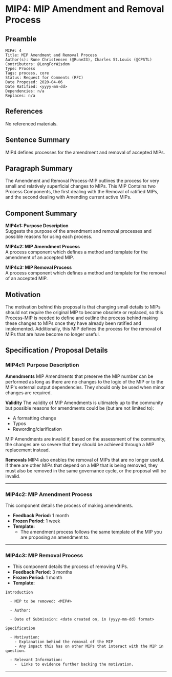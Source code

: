 # MIP4: MIP Amendment and Removal Process

## Preamble
```
MIP#: 4
Title: MIP Amendment and Removal Process
Author(s): Rune Christensen (@Rune23), Charles St.Louis (@CPSTL)
Contributors: @LongForWisdom
Type: Process
Tags: process, core
Status: Request for Comments (RFC)
Date Proposed: 2020-04-06
Date Ratified: <yyyy-mm-dd>
Dependencies: n/a
Replaces: n/a
  ```

## References
No referenced materials.

## Sentence Summary

MIP4 defines processes for the amendment and removal of accepted MIPs.

## Paragraph Summary

The Amendment and Removal Process-MIP outlines the process for very small and relatively superficial changes to MIPs. This MIP Contains two Process Components, the first dealing with the Removal of ratified MIPs, and the second dealing with Amending current active MIPs.

## Component Summary

**MIP4c1: Purpose Description**  
Suggests the purpose of the amendment and removal processes and possible reasons for using each process.

**MIP4c2: MIP Amendment Process**  
A process component which defines a method and template for the amendment of an accepted MIP.

**MIP4c3: MIP Removal Process**  
A process component which defines a method and template for the removal of an accepted MIP.

## Motivation

The motivation behind this proposal is that changing small details to MIPs should not require the original MIP to become obsolete or replaced, so this Process-MIP is needed to define and outline the process behind making these changes to MIPs once they have already been ratified and implemented. Additionally, this MIP defines the process for the removal of MIPs that are have become no longer useful.
  

## Specification / Proposal Details

### MIP4c1: Purpose Description

**Amendments**
MIP Amendments that preserve the MIP number can be performed as long as there are no changes to the logic of the MIP or to the MIP's external output dependencies. They should only be used when minor changes are required. 

**Validity**
The validity of MIP Amendments is ultimately up to the community but possible reasons for amendments could be (but are not limited to): 
-  A formatting change
-  Typos
-  Rewording/clarification

MIP Amendments are invalid if, based on the assessment of the community, the changes are so severe that they should be achieved through a MIP replacement instead.

**Removals**
MIP4 also enables the removal of MIPs that are no longer useful. If there are other MIPs that depend on a MIP that is being removed, they must also be removed in the same governance cycle, or the proposal will be invalid.
    
---
### MIP4c2: MIP Amendment Process 

 This component details the process of making amendments.
- **Feedback Period:** 1 month
- **Frozen Period:** 1 week
- **Template:**
	- The amendment process follows the same template of the MIP you are proposing an amendment to. 
    
---
### MIP4c3: MIP Removal Process 


- This component details the process of removing MIPs. 
- **Feedback Period:** 3 months
- **Frozen Period:** 1 month
- **Template:**

```
Introduction

  - MIP to be removed: <MIP#>

  - Author:

  - Date of Submission: <date created on, in (yyyy-mm-dd) format>

Specification
    
  - Motivation:
    - Explanation behind the removal of the MIP
    - Any impact this has on other MIPs that interact with the MIP in question. 

  - Relevant Information:
	-  Links to evidence further backing the motivation.
```
---
